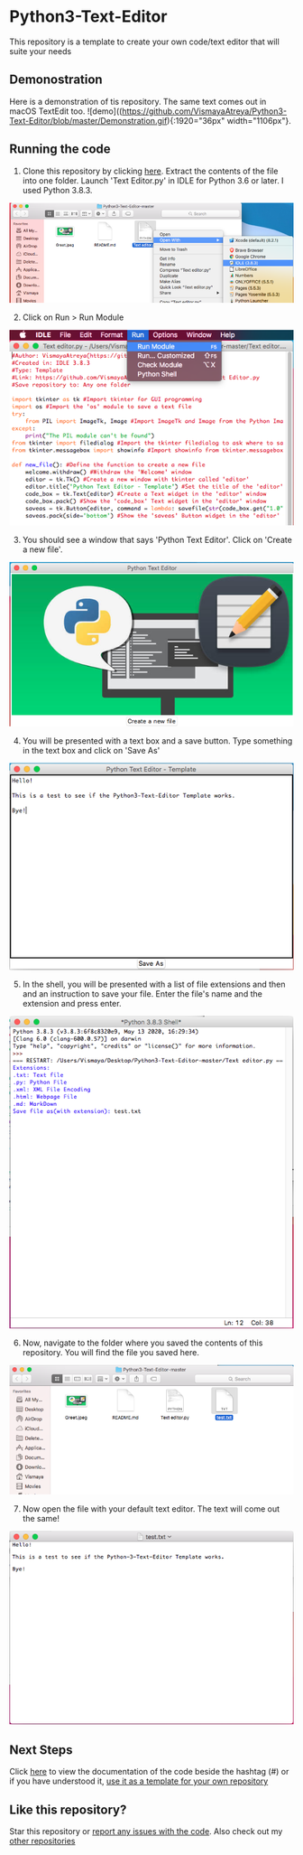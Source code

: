 # Python3-Text-Editor
This repository is a template to create your own code/text editor that will suite your needs

## Demonostration
Here is a demonstration of tis repository. The same text comes out in macOS TextEdit too.
![demo]((https://github.com/VismayaAtreya/Python3-Text-Editor/blob/master/Demonstration.gif){:1920="36px" width="1106px"}.

## Running the code

1. Clone this repository by clicking [here](https://github.com/VismayaAtreya/Python3-Text-Editor/archive/master.zip). Extract the contents of the file into one folder. Launch 'Text Editor.py' in IDLE for Python 3.6 or later. I used Python 3.8.3.

![image](https://github.com/VismayaAtreya/Python3-Text-Editor/blob/master/User%20Guide%20Images/IMG%201.png)

2. Click on Run > Run Module

![image](https://github.com/VismayaAtreya/Python3-Text-Editor/blob/master/User%20Guide%20Images/IMG%202.png)

3. You should see a window that says 'Python Text Editor'.  Click on 'Create a new file'.

![image](https://github.com/VismayaAtreya/Python3-Text-Editor/blob/master/User%20Guide%20Images/IMG%203.png)

4. You will be presented with  a text box and a save button. Type something in the text box and click on 'Save As'

![image](https://github.com/VismayaAtreya/Python3-Text-Editor/blob/master/User%20Guide%20Images/IMG%204.png)

5. In the shell, you will be presented with a list of file extensions and then and an instruction to save your file. Enter the file's name and the extension and press enter.

![image](https://github.com/VismayaAtreya/Python3-Text-Editor/blob/master/User%20Guide%20Images/IMG%205.png)

6. Now, navigate to the folder where you saved the contents of this repository. You will find the file you saved here.

![image](https://github.com/VismayaAtreya/Python3-Text-Editor/blob/master/User%20Guide%20Images/IMG%206.png)

7. Now open the file with your default text editor. The text will come out the same!

![image](https://github.com/VismayaAtreya/Python3-Text-Editor/blob/master/User%20Guide%20Images/IMG%207.png)

## Next Steps

Click [here](https://github.com/VismayaAtreya/Python3-Text-Editor/blob/master/Text%20editor.py) to view the documentation of the code beside the hashtag (#) or if you have understood it, [use it as a template for your own repository](https://github.com/VismayaAtreya/Python3-Text-Editor/generate)

## Like this repository?

Star this repository or [report any issues with the code](https://github.com/VismayaAtreya/Python3-Text-Editor/issues). Also check out my [other repositories](https://github.com/VismayaAtreya)
